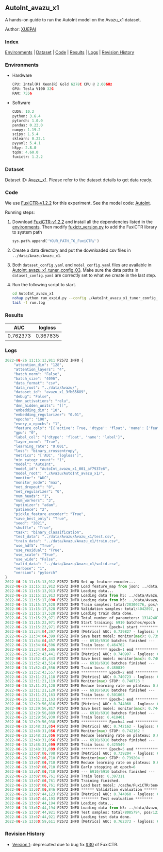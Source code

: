 ## AutoInt_avazu_x1

A hands-on guide to run the AutoInt model on the Avazu_x1 dataset.

Author: [XUEPAI](https://github.com/xue-pai)

### Index

[Environments](#Environments) | [Dataset](#Dataset) | [Code](#Code) | [Results](#Results) | [Logs](#Logs) | [Revision History](#Revision-History)

### Environments

+ Hardware
  
  ```python
  CPU: Intel(R) Xeon(R) Gold 6278C CPU @ 2.60GHz
  GPU: Tesla V100 32G
  RAM: 755G
  ```

+ Software
  
  ```python
  CUDA: 10.2
  python: 3.6.4
  pytorch: 1.0.0
  pandas: 0.22.0
  numpy: 1.19.2
  scipy: 1.5.4
  sklearn: 0.22.1
  pyyaml: 5.4.1
  h5py: 2.8.0
  tqdm: 4.60.0
  fuxictr: 1.2.2
  ```

### Dataset

Dataset ID: [Avazu_x1](https://github.com/openbenchmark/BARS/blob/master/ctr_prediction/datasets/Avazu#Avazu_x1). Please refer to the dataset details to get data ready.

### Code

We use [FuxiCTR-v1.2.2](https://github.com/xue-pai/FuxiCTR/tree/v1.2.2) for this experiment. See the model code: [AutoInt](https://github.com/xue-pai/FuxiCTR/blob/v1.2.2/fuxictr/pytorch/models/AutoInt.py).

Running steps:

1. Download [FuxiCTR-v1.2.2](https://github.com/xue-pai/FuxiCTR/archive/refs/tags/v1.2.2.zip) and install all the dependencies listed in the [environments](#environments). Then modify [fuxictr_version.py](./fuxictr_version.py#L3) to add the FuxiCTR library to system path
   
   ```python
   sys.path.append('YOUR_PATH_TO_FuxiCTR/')
   ```

2. Create a data directory and put the downloaded csv files in `../data/Avazu/Avazu_x1`.

3. Both `dataset_config.yaml` and `model_config.yaml` files are available in [AutoInt_avazu_x1_tuner_config_03](./AutoInt_avazu_x1_tuner_config_03). Make sure the data paths in `dataset_config.yaml` are correctly set to what we create in the last step.

4. Run the following script to start.
   
   ```bash
   cd AutoInt_avazu_x1
   nohup python run_expid.py --config ./AutoInt_avazu_x1_tuner_config_03 --expid AutoInt_avazu_x1_001_af7937e6 --gpu 0 > run.log &
   tail -f run.log
   ```

### Results

| AUC      | logloss  |
|:--------:|:--------:|
| 0.762373 | 0.367835 |

### Logs

```python
2022-06-26 11:15:13,911 P2572 INFO {
    "attention_dim": "128",
    "attention_layers": "4",
    "batch_norm": "False",
    "batch_size": "4096",
    "data_format": "csv",
    "data_root": "../data/Avazu/",
    "dataset_id": "avazu_x1_3fb65689",
    "debug": "False",
    "dnn_activations": "relu",
    "dnn_hidden_units": "[]",
    "embedding_dim": "10",
    "embedding_regularizer": "0.01",
    "epochs": "100",
    "every_x_epochs": "1",
    "feature_cols": "[{'active': True, 'dtype': 'float', 'name': ['feat_1', 'feat_2', 'feat_3', 'feat_4', 'feat_5', 'feat_6', 'feat_7', 'feat_8', 'feat_9', 'feat_10', 'feat_11', 'feat_12', 'feat_13', 'feat_14', 'feat_15', 'feat_16', 'feat_17', 'feat_18', 'feat_19', 'feat_20', 'feat_21', 'feat_22'], 'type': 'categorical'}]",
    "gpu": "0",
    "label_col": "{'dtype': 'float', 'name': 'label'}",
    "layer_norm": "True",
    "learning_rate": "0.001",
    "loss": "binary_crossentropy",
    "metrics": "['AUC', 'logloss']",
    "min_categr_count": "1",
    "model": "AutoInt",
    "model_id": "AutoInt_avazu_x1_001_af7937e6",
    "model_root": "./Avazu/AutoInt_avazu_x1/",
    "monitor": "AUC",
    "monitor_mode": "max",
    "net_dropout": "0",
    "net_regularizer": "0",
    "num_heads": "1",
    "num_workers": "3",
    "optimizer": "adam",
    "patience": "2",
    "pickle_feature_encoder": "True",
    "save_best_only": "True",
    "seed": "2021",
    "shuffle": "True",
    "task": "binary_classification",
    "test_data": "../data/Avazu/Avazu_x1/test.csv",
    "train_data": "../data/Avazu/Avazu_x1/train.csv",
    "use_hdf5": "True",
    "use_residual": "True",
    "use_scale": "True",
    "use_wide": "False",
    "valid_data": "../data/Avazu/Avazu_x1/valid.csv",
    "verbose": "1",
    "version": "pytorch"
}
2022-06-26 11:15:13,912 P2572 INFO Set up feature encoder...
2022-06-26 11:15:13,912 P2572 INFO Load feature_map from json: ../data/Avazu/avazu_x1_3fb65689/feature_map.json
2022-06-26 11:15:13,913 P2572 INFO Loading data...
2022-06-26 11:15:13,913 P2572 INFO Loading data from h5: ../data/Avazu/avazu_x1_3fb65689/train.h5
2022-06-26 11:15:17,090 P2572 INFO Loading data from h5: ../data/Avazu/avazu_x1_3fb65689/valid.h5
2022-06-26 11:15:17,528 P2572 INFO Train samples: total/28300276, pos/4953382, neg/23346894, ratio/17.50%, blocks/1
2022-06-26 11:15:17,528 P2572 INFO Validation samples: total/4042897, pos/678699, neg/3364198, ratio/16.79%, blocks/1
2022-06-26 11:15:17,528 P2572 INFO Loading train data done.
2022-06-26 11:15:23,971 P2572 INFO Total number of parameters: 13142407.
2022-06-26 11:15:23,971 P2572 INFO Start training: 6910 batches/epoch
2022-06-26 11:15:23,971 P2572 INFO ************ Epoch=1 start ************
2022-06-26 11:34:04,397 P2572 INFO [Metrics] AUC: 0.739827 - logloss: 0.399477
2022-06-26 11:34:04,399 P2572 INFO Save best model: monitor(max): 0.739827
2022-06-26 11:34:04,457 P2572 INFO --- 6910/6910 batches finished ---
2022-06-26 11:34:04,506 P2572 INFO Train loss: 0.464762
2022-06-26 11:34:04,506 P2572 INFO ************ Epoch=1 end ************
2022-06-26 11:52:43,441 P2572 INFO [Metrics] AUC: 0.740997 - logloss: 0.399898
2022-06-26 11:52:43,443 P2572 INFO Save best model: monitor(max): 0.740997
2022-06-26 11:52:43,514 P2572 INFO --- 6910/6910 batches finished ---
2022-06-26 11:52:43,556 P2572 INFO Train loss: 0.480839
2022-06-26 11:52:43,557 P2572 INFO ************ Epoch=2 end ************
2022-06-26 12:11:21,118 P2572 INFO [Metrics] AUC: 0.740723 - logloss: 0.398973
2022-06-26 12:11:21,119 P2572 INFO Monitor(max) STOP: 0.740723 !
2022-06-26 12:11:21,120 P2572 INFO Reduce learning rate on plateau: 0.000100
2022-06-26 12:11:21,120 P2572 INFO --- 6910/6910 batches finished ---
2022-06-26 12:11:21,163 P2572 INFO Train loss: 0.501063
2022-06-26 12:11:21,163 P2572 INFO ************ Epoch=3 end ************
2022-06-26 12:29:56,816 P2572 INFO [Metrics] AUC: 0.744060 - logloss: 0.396996
2022-06-26 12:29:56,817 P2572 INFO Save best model: monitor(max): 0.744060
2022-06-26 12:29:56,889 P2572 INFO --- 6910/6910 batches finished ---
2022-06-26 12:29:56,930 P2572 INFO Train loss: 0.418401
2022-06-26 12:29:56,930 P2572 INFO ************ Epoch=4 end ************
2022-06-26 12:48:31,054 P2572 INFO [Metrics] AUC: 0.742162 - logloss: 0.398282
2022-06-26 12:48:31,056 P2572 INFO Monitor(max) STOP: 0.742162 !
2022-06-26 12:48:31,056 P2572 INFO Reduce learning rate on plateau: 0.000010
2022-06-26 12:48:31,056 P2572 INFO --- 6910/6910 batches finished ---
2022-06-26 12:48:31,099 P2572 INFO Train loss: 0.425549
2022-06-26 12:48:31,099 P2572 INFO ************ Epoch=5 end ************
2022-06-26 13:07:06,708 P2572 INFO [Metrics] AUC: 0.739204 - logloss: 0.400295
2022-06-26 13:07:06,710 P2572 INFO Monitor(max) STOP: 0.739204 !
2022-06-26 13:07:06,710 P2572 INFO Reduce learning rate on plateau: 0.000001
2022-06-26 13:07:06,710 P2572 INFO Early stopping at epoch=6
2022-06-26 13:07:06,710 P2572 INFO --- 6910/6910 batches finished ---
2022-06-26 13:07:06,761 P2572 INFO Train loss: 0.397311
2022-06-26 13:07:06,761 P2572 INFO Training finished.
2022-06-26 13:07:06,761 P2572 INFO Load best model: /cache/FuxiCTR/benchmarks/Avazu/AutoInt_avazu_x1/avazu_x1_3fb65689/AutoInt_avazu_x1_001_af7937e6.model
2022-06-26 13:07:06,846 P2572 INFO ****** Validation evaluation ******
2022-06-26 13:07:44,123 P2572 INFO [Metrics] AUC: 0.744060 - logloss: 0.396996
2022-06-26 13:07:44,193 P2572 INFO ******** Test evaluation ********
2022-06-26 13:07:44,194 P2572 INFO Loading data...
2022-06-26 13:07:44,194 P2572 INFO Loading data from h5: ../data/Avazu/avazu_x1_3fb65689/test.h5
2022-06-26 13:07:44,921 P2572 INFO Test samples: total/8085794, pos/1232985, neg/6852809, ratio/15.25%, blocks/1
2022-06-26 13:07:44,921 P2572 INFO Loading test data done.
2022-06-26 13:08:59,611 P2572 INFO [Metrics] AUC: 0.762373 - logloss: 0.367835
```

### Revision History

+ [Version 1](https://github.com/openbenchmark/BARS/tree/88d3a0faa4565e975141ae89a52d35d3a8b56eda/ctr_prediction/benchmarks/AutoInt/AutoInt_avazu_x1#autoint_avazu_x1): deprecated due to bug fix [#30](https://github.com/xue-pai/FuxiCTR/issues/30) of FuxiCTR.
